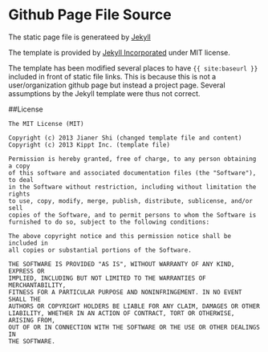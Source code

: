 # Github Page File Source
The static page file is generateed by [Jekyll](http://jekyllrb.com/)

The template is provided by [Jekyll Incorporated](incorporated.sendtoinc.com) under MIT license. 

The template has been modified several places to have ```{{ site:baseurl }}``` included in front of static file links. This is because this is not a user/organization github page but instead a project page. Several assumptions by the Jekyll template were thus not correct.

##License
```
The MIT License (MIT)

Copyright (c) 2013 Jianer Shi (changed template file and content)
Copyright (c) 2013 Kippt Inc. (template file) 

Permission is hereby granted, free of charge, to any person obtaining a copy
of this software and associated documentation files (the "Software"), to deal
in the Software without restriction, including without limitation the rights
to use, copy, modify, merge, publish, distribute, sublicense, and/or sell
copies of the Software, and to permit persons to whom the Software is
furnished to do so, subject to the following conditions:

The above copyright notice and this permission notice shall be included in
all copies or substantial portions of the Software.

THE SOFTWARE IS PROVIDED "AS IS", WITHOUT WARRANTY OF ANY KIND, EXPRESS OR
IMPLIED, INCLUDING BUT NOT LIMITED TO THE WARRANTIES OF MERCHANTABILITY,
FITNESS FOR A PARTICULAR PURPOSE AND NONINFRINGEMENT. IN NO EVENT SHALL THE
AUTHORS OR COPYRIGHT HOLDERS BE LIABLE FOR ANY CLAIM, DAMAGES OR OTHER
LIABILITY, WHETHER IN AN ACTION OF CONTRACT, TORT OR OTHERWISE, ARISING FROM,
OUT OF OR IN CONNECTION WITH THE SOFTWARE OR THE USE OR OTHER DEALINGS IN
THE SOFTWARE.
```